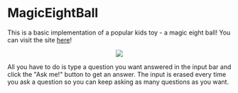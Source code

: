 # MagicEightBall

 This is a basic implementation of a popular kids toy - a magic eight ball! You can visit the site [here](https://aasiyahf.github.io/magiceightball/)! 
 
 <p align="center">
  <img src="https://user-images.githubusercontent.com/39141464/76653338-e013e780-653e-11ea-9a7d-ae8ed62a61c7.png">
</p>
   
   
 All you have to do is type a question you want answered in the input bar and click the "Ask me!" button to get an answer. The input is erased every time you ask a question so you can keep asking as many questions as you want.
